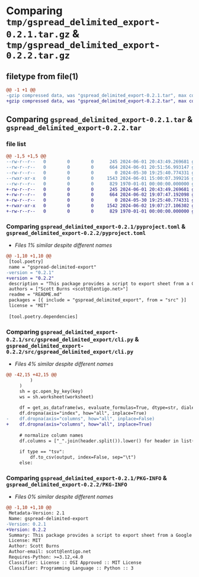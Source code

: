 # Comparing `tmp/gspread_delimited_export-0.2.1.tar.gz` & `tmp/gspread_delimited_export-0.2.2.tar.gz`

## filetype from file(1)

```diff
@@ -1 +1 @@
-gzip compressed data, was "gspread_delimited_export-0.2.1.tar", max compression
+gzip compressed data, was "gspread_delimited_export-0.2.2.tar", max compression
```

## Comparing `gspread_delimited_export-0.2.1.tar` & `gspread_delimited_export-0.2.2.tar`

### file list

```diff
@@ -1,5 +1,5 @@
--rw-r--r--   0        0        0      245 2024-06-01 20:43:49.269681 gspread_delimited_export-0.2.1/README.md
--rw-r--r--   0        0        0      664 2024-06-01 20:51:56.993147 gspread_delimited_export-0.2.1/pyproject.toml
--rw-r--r--   0        0        0        0 2024-05-30 19:25:40.774331 gspread_delimited_export-0.2.1/src/gspread_delimited_export/__init__.py
--rwxr-xr-x   0        0        0     1543 2024-06-01 15:00:07.399216 gspread_delimited_export-0.2.1/src/gspread_delimited_export/cli.py
--rw-r--r--   0        0        0      829 1970-01-01 00:00:00.000000 gspread_delimited_export-0.2.1/PKG-INFO
+-rw-r--r--   0        0        0      245 2024-06-01 20:43:49.269681 gspread_delimited_export-0.2.2/README.md
+-rw-r--r--   0        0        0      664 2024-06-02 19:07:47.192098 gspread_delimited_export-0.2.2/pyproject.toml
+-rw-r--r--   0        0        0        0 2024-05-30 19:25:40.774331 gspread_delimited_export-0.2.2/src/gspread_delimited_export/__init__.py
+-rwxr-xr-x   0        0        0     1542 2024-06-02 19:07:27.106302 gspread_delimited_export-0.2.2/src/gspread_delimited_export/cli.py
+-rw-r--r--   0        0        0      829 1970-01-01 00:00:00.000000 gspread_delimited_export-0.2.2/PKG-INFO
```

### Comparing `gspread_delimited_export-0.2.1/pyproject.toml` & `gspread_delimited_export-0.2.2/pyproject.toml`

 * *Files 1% similar despite different names*

```diff
@@ -1,10 +1,10 @@
 [tool.poetry]
 name = "gspread-delimited-export"
-version = "0.2.1"
+version = "0.2.2"
 description = "This package provides a script to export sheet from a Google Spreadsheet to a delimited file"
 authors = ["Scott Burns <scott@lentigo.net>"]
 readme = "README.md"
 packages = [{ include = "gspread_delimited_export", from = "src" }]
 license = "MIT"
 
 [tool.poetry.dependencies]
```

### Comparing `gspread_delimited_export-0.2.1/src/gspread_delimited_export/cli.py` & `gspread_delimited_export-0.2.2/src/gspread_delimited_export/cli.py`

 * *Files 4% similar despite different names*

```diff
@@ -42,15 +42,15 @@
         )
     )
     sh = gc.open_by_key(key)
     ws = sh.worksheet(worksheet)
 
     df = get_as_dataframe(ws, evaluate_formulas=True, dtype=str, dialect="excel")
     df.dropna(axis="index", how="all", inplace=True)
-    df.dropna(axis="columns", how="all", inplace=False)
+    df.dropna(axis="columns", how="all", inplace=True)
 
     # normalize column names
     df.columns = ["_".join(header.split()).lower() for header in list(df.columns)]
 
     if type == "tsv":
         df.to_csv(output, index=False, sep="\t")
     else:
```

### Comparing `gspread_delimited_export-0.2.1/PKG-INFO` & `gspread_delimited_export-0.2.2/PKG-INFO`

 * *Files 0% similar despite different names*

```diff
@@ -1,10 +1,10 @@
 Metadata-Version: 2.1
 Name: gspread-delimited-export
-Version: 0.2.1
+Version: 0.2.2
 Summary: This package provides a script to export sheet from a Google Spreadsheet to a delimited file
 License: MIT
 Author: Scott Burns
 Author-email: scott@lentigo.net
 Requires-Python: >=3.12,<4.0
 Classifier: License :: OSI Approved :: MIT License
 Classifier: Programming Language :: Python :: 3
```

